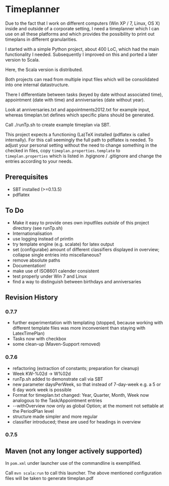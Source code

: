 # Timeplanner


Due to the fact that I work on different computers (Win XP / 7, Linux, OS X) inside and outside of a corporate setting,
I need a timeplanner which I can use on all these platforms and which provides the possibility to print out timeplans in different granularities.

I started with a simple Python project, about 400 LoC, which had the main functionality I needed.
Subsequently I improved on this and ported a later version to Scala.

Here, the Scala version is distributed.

Both projects can read from multiple input files which will be consolidated into one internal datastructure.

There I differentiate between tasks (keyed by date without associated time), appointment (date with time) and anniversaries (date without year).


Look at anniversaries.txt and appointments2012.txt for example input, whereas timeplan.txt defines which specific plans should be generated.

Call ./runTp.sh to create example timeplan via SBT.

This project expects a functioning (La)TeX installed (pdflatex is called internally).
For this call seemingly the full path to pdflatex is needed. To adjust your personal setting without the need to
change something in the checked in files, copy `timeplan.properties.template` to `timeplan.properties` which is listed in .hgignore / .gitignore and change the entries
according to your needs.


## Prerequisites

- SBT installed (>=0.13.5)
- pdflatex


## To Do

- Make it easy to provide ones own inputfiles *outside* of this project directory
  (see runTp.sh)
- Internationalisation
- use logging instead of println
- try template engine (e.g. scalate) for latex output
- set (configurabe) amount of different classifiers displayed in overview; collapse single entries into miscellaneous?
- remove absolute paths
- Documentation!
- make use of ISO8601 calender consistent
- test properly under Win 7 and Linux
- find a way to distinguish between birthdays and anniversaries


## Revision History

### 0.7.7
 - further experimentation with templating (stopped, because working with different template files was more inconvenient than staying with LatexTimePlan)
 - Tasks now with checkbox
 - some clean-up (Maven-Support removed)

### 0.7.6
 - refactoring (extraction of constants; preparation for cleanup)
 - Week KW-%02d -> W%02d
 - runTp.sh added to demonstrate call via SBT
 - new parameter daysPerWeek, so that instead of 7-day-week e.g. a 5 or 6 day work week is possible
 - Format for timeplan.txt changed: Year, Quarter, Month, Week now analogous to the Task/Appointment entries
 - --withOverview now only as global Option; at the moment not settable at the PeriodPlan level
 - structure made simpler and more regular
 - classifier introduced; these are used for headings in overview


### 0.7.5


## Maven (not any longer actively supported)

In `pom.xml` under launcher use of the commandline is exemplified.

Call `mvn scala:run` to call this launcher. The above mentioned configuration files will be taken to generate timeplan.pdf
